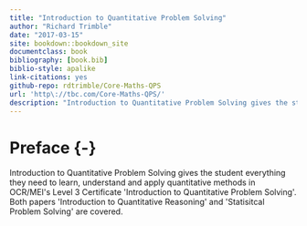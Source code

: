 ```yaml
--- 
title: "Introduction to Quantitative Problem Solving"
author: "Richard Trimble"
date: "2017-03-15"
site: bookdown::bookdown_site
documentclass: book
bibliography: [book.bib]
biblio-style: apalike
link-citations: yes
github-repo: rdtrimble/Core-Maths-QPS
url: 'http\://tbc.com/Core-Maths-QPS/'
description: "Introduction to Quantitative Problem Solving gives the student everything they need to learn, understand and apply quantitative methods in OCR/MEI's Level 3 Certificate 'Introduction to Quantitative Problem Solving'. Both papers 'Introduction to Quantitative Reasoning' and 'Statisitcal Problem Solving' are covered."
---
```


# Preface {-}

Introduction to Quantitative Problem Solving gives the student everything they need to learn, understand and apply quantitative methods in OCR/MEI's Level 3 Certificate 'Introduction to Quantitative Problem Solving'. Both papers 'Introduction to Quantitative Reasoning' and 'Statisitcal Problem Solving' are covered.
